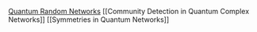 [Quantum Random Networks](https://www.nature.com/articles/nphys1665)
[[Community Detection in Quantum Complex Networks]]
[[Symmetries in Quantum Networks]]

